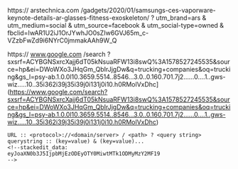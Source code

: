https://
arstechnica.com
/gadgets/2020/01/samsungs-ces-vaporware-keynote-details-ar-glasses-fitness-exoskeleton/
?
utm_brand=ars
&
utm_medium=social
&
utm_source=facebook
&
utm_social-type=owned
&
fbclid=IwAR1U2iJ1OrJYwhJO0sZIw6GVJ65m_c-VZzbFwZd9i6NYrC0jmmakAAh9W_Q


https://
www.google.com
/search
?sxsrf=ACYBGNSxrcXajj6dT05kNsuaRFW13i8swQ%3A1578527245535&source=hp&ei=DWoWXo3JHqGm_QbIrJjgDw&q=trucking+companies&oq=trucking&gs_l=psy-ab.1.0.0l10.3659.5514..8546...3.0..0.160.701.7j2......0....1..gws-wiz.....10..35i362i39j35i39j0i131j0i10.h0RMolVxDhc](https://www.google.com/search?sxsrf=ACYBGNSxrcXajj6dT05kNsuaRFW13i8swQ%3A1578527245535&source=hp&ei=DWoWXo3JHqGm_QbIrJjgDw&q=trucking+companies&oq=trucking&gs_l=psy-ab.1.0.0l10.3659.5514..8546...3.0..0.160.701.7j2......0....1..gws-wiz.....10..35i362i39j35i39j0i131j0i10.h0RMolVxDhc)

```
URL :: <protocol>://<domain/server> / <path> ? <query string>
querystring :: (key=value) & (key=value)...
<!--stackedit_data:
eyJoaXN0b3J5IjpbMjEzODEyOTY0MiwtMTk1ODMyMzY2MF19
-->